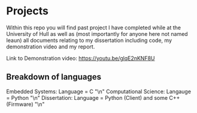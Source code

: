 # Projects

Within this repo you will find past project I have completed while at the University of Hull as well as (most importantly for anyone here not named Ieaun) all documents relating to my dissertation including code, my demonstration video and my report. 

Link to Demonstration video: https://youtu.be/glqE2nKNF8U 

## Breakdown of languages
Embedded Systems: Language = C "\n"
Computational Science: Langauge = Python "\n"
Dissertation: Language = Python (Client) and some C++ (Firmware) "\n"
